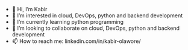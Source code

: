 - 👋 Hi, I’m Kabir
- 👀 I’m interested in cloud, DevOps, python and backend development
- 🌱 I’m currently learning python programming
- 💞️ I’m looking to collaborate on cloud, DevOps, python and backend development
- 📫 How to reach me: linkedin.com/in/kabir-olawore/

<!---
horlaworey/horlaworey is a ✨ special ✨ repository because its `README.md` (this file) appears on your GitHub profile.
You can click the Preview link to take a look at your changes.
--->
